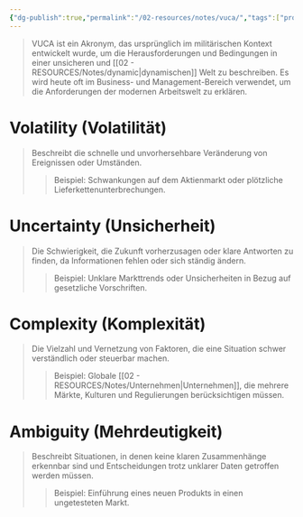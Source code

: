 ```yaml
---
{"dg-publish":true,"permalink":"/02-resources/notes/vuca/","tags":["projektmanagement"],"noteIcon":"","updated":"2025-07-12T13:31:41.000+02:00"}
---
```


>VUCA ist ein Akronym, das ursprünglich im militärischen Kontext entwickelt wurde, um die Herausforderungen und Bedingungen in einer unsicheren und [[02 - RESOURCES/Notes/dynamic\|dynamischen]] Welt zu beschreiben. 
>Es wird heute oft im Business- und Management-Bereich verwendet, um die Anforderungen der modernen Arbeitswelt zu erklären.
# Volatility (Volatilität)
>Beschreibt die schnelle und unvorhersehbare Veränderung von Ereignissen oder Umständen.
>>Beispiel: Schwankungen auf dem Aktienmarkt oder plötzliche Lieferkettenunterbrechungen.
# Uncertainty (Unsicherheit)
>Die Schwierigkeit, die Zukunft vorherzusagen oder klare Antworten zu finden, da Informationen fehlen oder sich ständig ändern.  
>>Beispiel: Unklare Markttrends oder Unsicherheiten in Bezug auf gesetzliche Vorschriften.

# Complexity (Komplexität)
>Die Vielzahl und Vernetzung von Faktoren, die eine Situation schwer verständlich oder steuerbar machen.  
>>Beispiel: Globale [[02 - RESOURCES/Notes/Unternehmen\|Unternehmen]], die mehrere Märkte, Kulturen und Regulierungen berücksichtigen müssen.

# Ambiguity (Mehrdeutigkeit)
>Beschreibt Situationen, in denen keine klaren Zusammenhänge erkennbar sind und Entscheidungen trotz unklarer Daten getroffen werden müssen.  
>>Beispiel: Einführung eines neuen Produkts in einen ungetesteten Markt.
